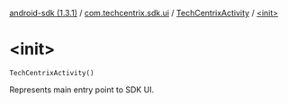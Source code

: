 [android-sdk (1.3.1)](../../index.md) / [com.techcentrix.sdk.ui](../index.md) / [TechCentrixActivity](index.md) / [&lt;init&gt;](./-init-.md)

# &lt;init&gt;

`TechCentrixActivity()`

Represents main entry point to SDK UI.

